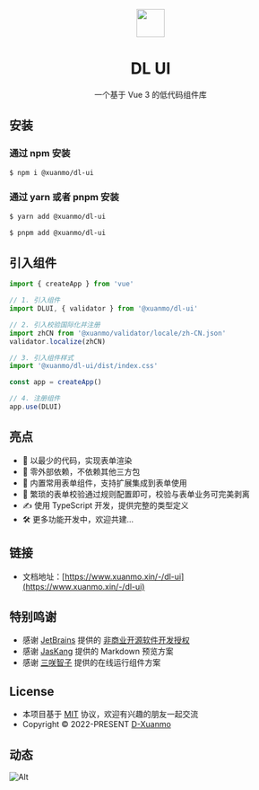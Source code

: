 <p align="center">
  <img src="https://upyun.xuanmo.xin/logo/dl-ui.svg" width="50px" />
</p>

<h1 align="center">DL UI</h1>

<p align="center">一个基于 Vue 3 的低代码组件库</p>

## 安装

### 通过 npm 安装

```bash
$ npm i @xuanmo/dl-ui
```

### 通过 yarn 或者 pnpm 安装

```bash
$ yarn add @xuanmo/dl-ui

$ pnpm add @xuanmo/dl-ui
```

## 引入组件

```typescript
import { createApp } from 'vue'

// 1. 引入组件
import DLUI, { validator } from '@xuanmo/dl-ui'

// 2. 引入校验国际化并注册
import zhCN from '@xuanmo/validator/locale/zh-CN.json'
validator.localize(zhCN)

// 3. 引入组件样式
import '@xuanmo/dl-ui/dist/index.css'

const app = createApp()

// 4. 注册组件
app.use(DLUI)
```

## 亮点

- 🚀 以最少的代码，实现表单渲染
- 🚀 零外部依赖，不依赖其他三方包
- 💪 内置常用表单组件，支持扩展集成到表单使用
- 💪 繁琐的表单校验通过规则配置即可，校验与表单业务可完美剥离
- ✍️ 使用 TypeScript 开发，提供完整的类型定义
- 🛠 更多功能开发中，欢迎共建...

## 链接

- 文档地址：[https://www.xuanmo.xin/-/dl-ui](https://www.xuanmo.xin/-/dl-ui)

## 特别鸣谢

- 感谢 [JetBrains](https://www.jetbrains.com/) 提供的 [非商业开源软件开发授权](https://www.jetbrains.com/shop/eform/opensource)
- 感谢 [JasKang](https://github.com/JasKang/vite-plugin-markdown-preview) 提供的 Markdown 预览方案
- 感谢 [三咲智子](https://github.com/element-plus/element-plus-playground) 提供的在线运行组件方案

## License

- 本项目基于 [MIT](https://github.com/D-xuanmo/dl-ui/blob/develop/LICENSE) 协议，欢迎有兴趣的朋友一起交流
- Copyright © 2022-PRESENT [D-Xuanmo](https://github.com/D-xuanmo)

## 动态

![Alt](https://repobeats.axiom.co/api/embed/6748b43f3a850bbfb9fa62bca5a734b06a9a2cf0.svg 'Repobeats analytics image')
